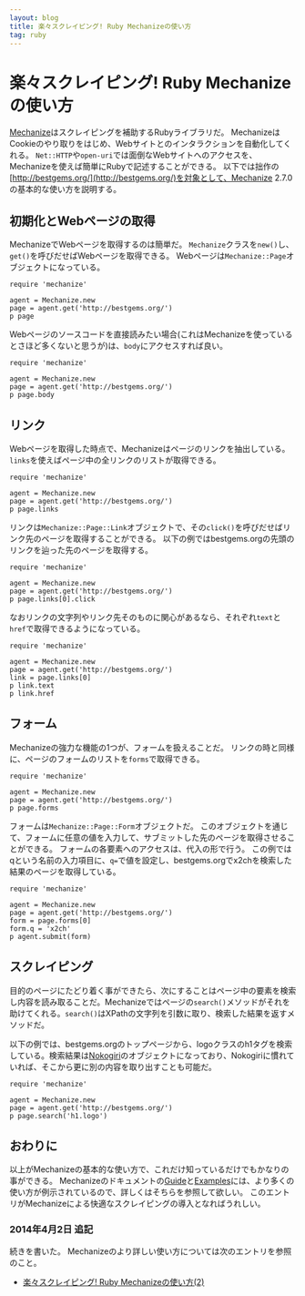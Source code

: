 ```yaml
---
layout: blog
title: 楽々スクレイピング! Ruby Mechanizeの使い方
tag: ruby
---
```


# 楽々スクレイピング! Ruby Mechanizeの使い方

[Mechanize](http://mechanize.rubyforge.org/)はスクレイピングを補助するRubyライブラリだ。
MechanizeはCookieのやり取りをはじめ、Webサイトとのインタラクションを自動化してくれる。
`Net::HTTP`や`open-uri`では面倒なWebサイトへのアクセスを、Mechanizeを使えば簡単にRubyで記述することができる。
以下では拙作の[http://bestgems.org/](http://bestgems.org/)を対象として、Mechanize 2.7.0の基本的な使い方を説明する。

## 初期化とWebページの取得

MechanizeでWebページを取得するのは簡単だ。
`Mechanize`クラスを`new()`し、`get()`を呼びだせばWebページを取得できる。
Webページは`Mechanize::Page`オブジェクトになっている。

~~~~
require 'mechanize'

agent = Mechanize.new
page = agent.get('http://bestgems.org/')
p page
~~~~

Webページのソースコードを直接読みたい場合(これはMechanizeを使っているとさほど多くないと思うが)は、`body`にアクセスすれば良い。

~~~~
require 'mechanize'

agent = Mechanize.new
page = agent.get('http://bestgems.org/')
p page.body
~~~~

## リンク

Webページを取得した時点で、Mechanizeはページのリンクを抽出している。
`links`を使えばページ中の全リンクのリストが取得できる。

~~~~
require 'mechanize'

agent = Mechanize.new
page = agent.get('http://bestgems.org/')
p page.links
~~~~

リンクは`Mechanize::Page::Link`オブジェクトで、その`click()`を呼びだせばリンク先のページを取得することができる。
以下の例ではbestgems.orgの先頭のリンクを辿った先のページを取得する。

~~~~
require 'mechanize'

agent = Mechanize.new
page = agent.get('http://bestgems.org/')
p page.links[0].click
~~~~

なおリンクの文字列やリンク先そのものに関心があるなら、それぞれ`text`と`href`で取得できるようになっている。

~~~~
require 'mechanize'

agent = Mechanize.new
page = agent.get('http://bestgems.org/')
link = page.links[0]
p link.text
p link.href
~~~~

## フォーム

Mechanizeの強力な機能の1つが、フォームを扱えることだ。
リンクの時と同様に、ページのフォームのリストを`forms`で取得できる。

~~~~
require 'mechanize'

agent = Mechanize.new
page = agent.get('http://bestgems.org/')
p page.forms
~~~~

フォームは`Mechanize::Page::Form`オブジェクトだ。
このオブジェクトを通じて、フォームに任意の値を入力して、サブミットした先のページを取得させることができる。
フォームの各要素へのアクセスは、代入の形で行う。
この例ではqという名前の入力項目に、`q=`で値を設定し、bestgems.orgでx2chを検索した結果のページを取得している。

~~~~
require 'mechanize'

agent = Mechanize.new
page = agent.get('http://bestgems.org/')
form = page.forms[0]
form.q = 'x2ch'
p agent.submit(form)
~~~~

## スクレイピング

目的のページにたどり着く事ができたら、次にすることはページ中の要素を検索し内容を読み取ることだ。Mechanizeではページの`search()`メソッドがそれを助けてくれる。`search()`はXPathの文字列を引数に取り、検索した結果を返すメソッドだ。

以下の例では、bestgems.orgのトップページから、logoクラスのh1タグを検索している。検索結果は[Nokogiri](http://nokogiri.org/)のオブジェクトになっており、Nokogiriに慣れていれば、そこから更に別の内容を取り出すことも可能だ。

~~~~
require 'mechanize'

agent = Mechanize.new
page = agent.get('http://bestgems.org/')
p page.search('h1.logo')
~~~~

## おわりに

以上がMechanizeの基本的な使い方で、これだけ知っているだけでもかなりの事ができる。
Mechanizeのドキュメントの[Guide](http://mechanize.rubyforge.org/GUIDE_rdoc.html)と[Examples](http://mechanize.rubyforge.org/EXAMPLES_rdoc.html)には、より多くの使い方が例示されているので、詳しくはそちらを参照して欲しい。
このエントリがMechanizeによる快適なスクレイピングの導入となればうれしい。

### 2014年4月2日 追記

続きを書いた。
Mechanizeのより詳しい使い方については次のエントリを参照のこと。

- [楽々スクレイピング! Ruby Mechanizeの使い方(2)](http://www.xmisao.com/2014/04/02/ruby-www-mechanize-2.html)
